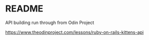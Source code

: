 # README

API building run through from Odin Project

https://www.theodinproject.com/lessons/ruby-on-rails-kittens-api
